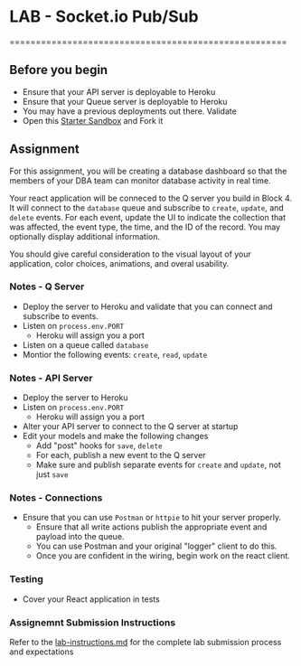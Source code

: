 # LAB - Socket.io Pub/Sub
=====================================================

## Before you begin
* Ensure that your API server is deployable to Heroku
* Ensure that your Queue server is deployable to Heroku
* You may have a previous deployments out there. Validate
* Open this [Starter Sandbox](https://codesandbox.io/s/z6mpqy858m) and Fork it

## Assignment
For this assignment, you will be creating a database dashboard so that the members of your DBA team can monitor database activity in real time.

Your react application will be conneced to the Q server you build in Block 4. It will connect to the `database` queue and subscribe to `create`, `update`, and `delete` events. For each event, update the UI to indicate the collection that was affected, the event type, the time, and the ID of the record.  You may optionally display additional information.

You should give careful consideration to the visual layout of your application, color choices, animations, and overal usability.

### Notes - Q Server
* Deploy the server to Heroku and validate that you can connect and subscribe to events.
* Listen on `process.env.PORT`
  * Heroku will assign you a port
* Listen on a queue called `database`
* Montior the following events: `create`, `read`, `update`

### Notes - API Server
* Deploy the server to Heroku
* Listen on `process.env.PORT`
  * Heroku will assign you a port
* Alter your API server to connect to the Q server at startup
* Edit your models and make the following changes
  * Add "post" hooks for `save`, `delete`
  * For each, publish a new event to the Q server
  * Make sure and publish separate events for `create` and `update`, not just `save`


### Notes - Connections
* Ensure that you can use `Postman` or `httpie` to hit your server properly.
  * Ensure that all write actions publish the appropriate event and payload into the queue.
  * You can use Postman and your original "logger" client to do this.
  * Once you are confident in the wiring, begin work on the react client.

### Testing
* Cover your React application in tests

### Assignemnt Submission Instructions
Refer to the [lab-instructions.md](../../../reference/submission-instructions/labs.md) for the complete lab submission process and expectations